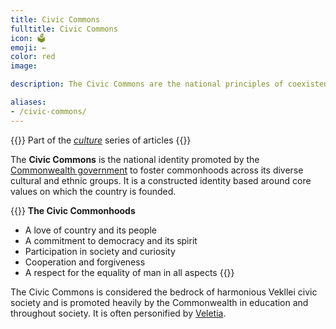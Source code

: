 ```yaml
---
title: Civic Commons
fulltitle: Civic Commons
icon: 🗳️
emoji: ←
color: red
image:

description: The Civic Commons are the national principles of coexistence and prosperity promoted by the Commonwealth government.

aliases:
- /civic-commons/
---
```

{{<note series>}}
 Part of the *[culture](/culture/)* series of articles
{{</note>}}

The **Civic Commons** is the national identity promoted by the [Commonwealth government](/vekllei/#government) to foster commonhoods across its diverse cultural and ethnic groups. It is a constructed identity based around core values on which the country is founded.

{{<note panel>}}
**The Civic Commonhoods**

* A love of country and its people
* A commitment to democracy and its spirit
* Participation in society and curiosity
* Cooperation and forgiveness
* A respect for the equality of man in all aspects
{{</note>}}

The Civic Commons is considered the bedrock of harmonious Vekllei civic society and is promoted heavily by the Commonwealth in education and throughout society. It is often personified by [Veletia](/veletia/).